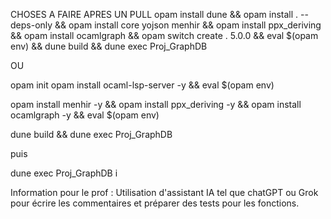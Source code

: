 CHOSES A FAIRE APRES UN PULL
opam install dune &&
opam install . --deps-only &&
opam install core yojson menhir &&
opam install ppx_deriving &&
opam install ocamlgraph &&
opam switch create . 5.0.0 &&
eval $(opam env) &&
dune build &&
dune exec Proj_GraphDB

OU

opam init
opam install ocaml-lsp-server -y &&
eval $(opam env)

opam install menhir -y &&
opam install ppx_deriving -y &&
opam install ocamlgraph -y &&
eval $(opam env)

dune build &&
dune exec Proj_GraphDB

puis

dune exec Proj_GraphDB i

Information pour le prof :
Utilisation d'assistant IA tel que chatGPT ou Grok pour écrire les commentaires et préparer des tests pour les fonctions.
